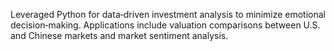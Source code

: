 Leveraged Python for data‑driven investment analysis to minimize emotional decision‑making. Applications include valuation comparisons between U.S. and Chinese markets and market sentiment analysis.
